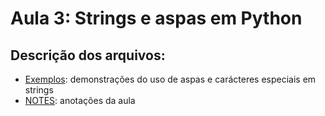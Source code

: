 # Aula 3: Strings e aspas em Python

## Descrição dos arquivos:
* [Exemplos](https://github.com/jgarconi/CursoPython/blob/master/secao2/aula03/exemplos.py): demonstrações do uso de aspas e carácteres especiais em strings
* [NOTES](https://github.com/jgarconi/CursoPython/blob/master/secao2/aula03/NOTES.md): anotações da aula
